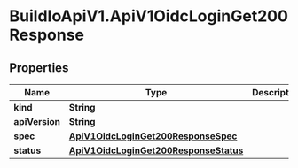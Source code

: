 # BuildIoApiV1.ApiV1OidcLoginGet200Response

## Properties

Name | Type | Description | Notes
------------ | ------------- | ------------- | -------------
**kind** | **String** |  | 
**apiVersion** | **String** |  | 
**spec** | [**ApiV1OidcLoginGet200ResponseSpec**](ApiV1OidcLoginGet200ResponseSpec.md) |  | 
**status** | [**ApiV1OidcLoginGet200ResponseStatus**](ApiV1OidcLoginGet200ResponseStatus.md) |  | 


